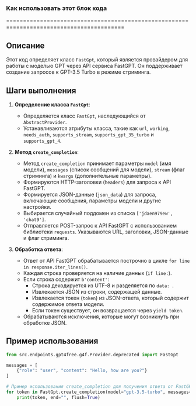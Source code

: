 ### Как использовать этот блок кода
=========================================================================================

Описание
-------------------------
Этот код определяет класс `FastGpt`, который является провайдером для работы с моделью GPT через API сервиса FastGPT. Он поддерживает создание запросов к GPT-3.5 Turbo в режиме стриминга.

Шаги выполнения
-------------------------
1. **Определение класса `FastGpt`**:
   - Определяется класс `FastGpt`, наследующийся от `AbstractProvider`.
   - Устанавливаются атрибуты класса, такие как `url`, `working`, `needs_auth`, `supports_stream`, `supports_gpt_35_turbo` и `supports_gpt_4`.

2. **Метод `create_completion`**:
   - Метод `create_completion` принимает параметры `model` (имя модели), `messages` (список сообщений для модели), `stream` (флаг стриминга) и `kwargs` (дополнительные параметры).
   - Формируются HTTP-заголовки (`headers`) для запроса к API FastGPT.
   - Формируется JSON-данные (`json_data`) для запроса, включающие сообщения, параметры модели и другие настройки.
   - Выбирается случайный поддомен из списка `['jdaen979ew', 'chat9']`.
   - Отправляется POST-запрос к API FastGPT с использованием библиотеки `requests`. Указываются URL, заголовки, JSON-данные и флаг стриминга.

3. **Обработка ответа**:
   - Ответ от API FastGPT обрабатывается построчно в цикле `for line in response.iter_lines()`.
   - Каждая строка проверяется на наличие данных (`if line:`).
   - Если строка содержит `b'content'`:
     - Строка декодируется из UTF-8 и разделяется по `data: `.
     - Извлекается JSON из строки, содержащей данные.
     - Извлекается токен (`token`) из JSON-ответа, который содержит содержимое ответа модели.
     - Если токен существует, он возвращается через `yield token`.
   - Обрабатываются исключения, которые могут возникнуть при обработке JSON.

Пример использования
-------------------------

```python
from src.endpoints.gpt4free.g4f.Provider.deprecated import FastGpt

messages = [
    {"role": "user", "content": "Hello, how are you?"}
]

# Пример использования create_completion для получения ответа от FastGPT в режиме стриминга
for token in FastGpt.create_completion(model="gpt-3.5-turbo", messages=messages, stream=True):
    print(token, end="", flush=True)
```